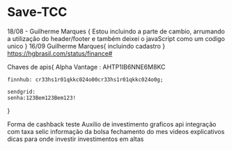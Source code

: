 # Save-TCC

18/08 - Guilherme Marques {
    Estou incluindo a parte de cambio, arrumando a utilização do header/footer e também deixei o javaScript como um codigo unico
}
16/09 Guilherme Marques{
    incluindo cadastro
}
https://hgbrasil.com/status/finance#

Chaves de apis{
    Alpha Vantage : AHTP1IB6NNE6M8KC

    finnhub: cr33hs1r01qkkc024o00cr33hs1r01qkkc024o0g;

    sendgrid:
    senha:123Bem123Bem123!
}

Forma de cashback
teste
Auxilio de investimento
graficos
api integração com taxa selic
informação da bolsa
fechamento do mes
videos explicativos
dicas para onde investir
investimentos em altas
